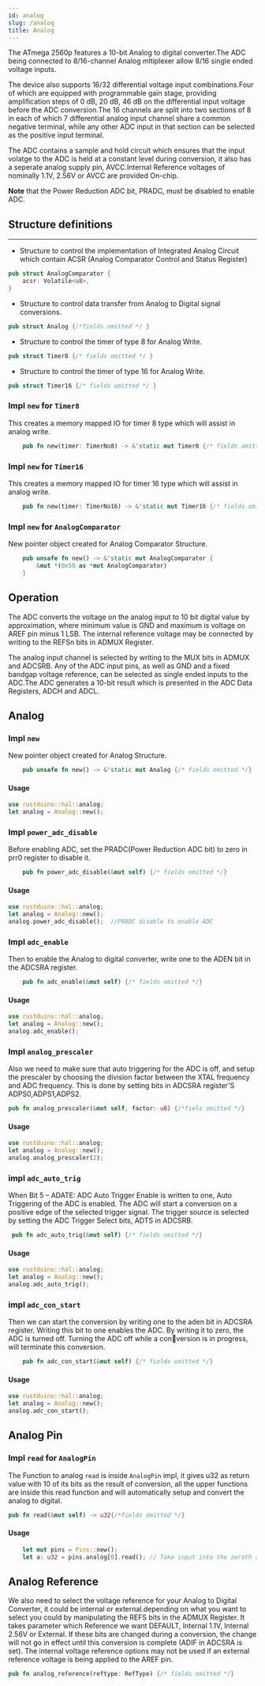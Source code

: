 ```yaml
---
id: analog
slug: /analog
title: Analog
---
```


The ATmega 2560p features a 10-bit Analog to digital converter.The ADC being
connected to 8/16-channel Analog mltiplexer allow 8/16 single ended voltage inputs.

The device also supports 16/32 differential voltage input combinations.Four of which
are equipped with programmable gain stage, providing amplification steps of 0 dB, 20
dB, 46 dB on the differential input voltage before the ADC conversion.The 16 channels
are split into two sections of 8 in each of which 7 differential analog input channel
share a common negative terminal, while any other ADC input in that section can be
selected as the positive input terminal.

The ADC contains a sample and hold circuit which ensures that the input volatge to
the ADC is held at a constant level during conversion, it also has a seperate analog
supply pin, AVCC.Internal Reference voltages of nominally 1.1V, 2.56V or AVCC are
provided On-chip.

**Note** that the Power Reduction ADC bit, PRADC, must be disabled to enable ADC.


## Structure definitions

---

- Structure to control the implementation of Integrated Analog Circuit which contain ACSR (Analog Comparator Control and Status Register)

```rust
pub struct AnalogComparator {
    acsr: Volatile<u8>,
}
```

- Structure to control data transfer from Analog to Digital signal conversions.

```rust
pub struct Analog {/*fields omitted */ }
```

- Structure to control the timer of type 8 for Analog Write.

```rust
pub struct Timer8 {/* fields omitted */ }
```

- Structure to control the timer of type 16 for Analog Write.

```rust
pub struct Timer16 {/* fields omitted */ }
```

### Impl `new` for `Timer8`

This creates a memory mapped IO for timer 8 type which will assist in analog write.

```rust
    pub fn new(timer: TimerNo8) -> &'static mut Timer8 {/* fields omitted */ }
```

### Impl `new` for `Timer16`

This creates a memory mapped IO for timer 16 type which will assist in analog write.

```rust
    pub fn new(timer: TimerNo16) -> &'static mut Timer16 {/* fields omitted */}
```

### Impl `new` for `AnalogComparator`

New pointer object created for Analog Comparator Structure.

```rust
    pub unsafe fn new() -> &'static mut AnalogComparator {
        &mut *(0x50 as *mut AnalogComparator)
    }
```

## Operation

The ADC converts the voltage on the analog input to 10 bit digital value by
approximation, where minimum value is GND and maximum is voltage on AREF pin minus 1
LSB. The internal reference voltage may be connected by writing to the REFSn bits in
ADMUX Register.

The analog input channel is selected by writing to the MUX bits in ADMUX and ADCSRB.
Any of the ADC input pins, as well as GND and a fixed bandgap voltage reference, can
be selected as single ended inputs to the ADC.The ADC generates a 10-bit result which
is presented in the ADC Data Registers, ADCH and ADCL.

## Analog

### Impl `new`

New pointer object created for Analog Structure.

```rust
    pub unsafe fn new() -> &'static mut Analog {/* fields omitted */}
```

#### Usage

```rust
use rustduino::hal::analog;
let analog = Analog::new();
```

### Impl `power_adc_disable`

Before enabling ADC, set the PRADC(Power Reduction ADC bit) to zero in prr0 register
to disable it.

```rust
    pub fn power_adc_disable(&mut self) {/* fields omitted */}
```

#### Usage

```rust
use rustduino::hal::analog;
let analog = Analog::new();
analog.power_adc_disable();  //PRADC disable to enable ADC
```

### Impl `adc_enable`

Then to enable the Analog to digital converter, write one to the ADEN bit in the
ADCSRA register.

```rust
    pub fn adc_enable(&mut self) {/* fields omitted */}
```

#### Usage

```rust
use rustduino::hal::analog;
let analog = Analog::new();
analog.adc_enable();
```

### Impl `analog_prescaler`

Also we need to make sure that auto triggering for the ADC is off, and setup the
prescaler by choosing the division factor between the XTAL frequency and ADC
frequency. This is done by setting bits in ADCSRA register'S ADPS0,ADPS1,ADPS2.

```rust
pub fn analog_prescaler(&mut self, factor: u8) {/*fiels omitted */}
```

#### Usage

```rust
use rustduino::hal::analog;
let analog = Analog::new();
analog.analog_prescaler(2);
```

### impl `adc_auto_trig`

When Bit 5 – ADATE: ADC Auto Trigger Enable is written to one, Auto Triggering of the ADC is enabled.
The ADC will start a conversion on a positive edge of the selected trigger signal. The trigger source
is selected by setting the ADC Trigger Select bits, ADTS in ADCSRB.

```rust
 pub fn adc_auto_trig(&mut self) {/* fields omitted */}
```

#### Usage

```rust
use rustduino::hal::analog;
let analog = Analog::new();
analog.adc_auto_trig();
```

### impl `adc_con_start`

Then we can start the conversion by writing one to the aden bit in ADCSRA register.
Writing this bit to one enables the ADC. By writing it to zero, the ADC is turned off.
Turning the ADC off while a conversion is in progress, will terminate this conversion.

```rust
    pub fn adc_con_start(&mut self) {/* fields omitted */}
```

#### Usage

```rust
use rustduino::hal::analog;
let analog = Analog::new();
analog.adc_con_start();
```

## Analog Pin

### Impl `read` for `AnalogPin`

The Function to analog `read` is inside `AnalogPin` impl, it gives u32 as return value with 10
of its bits as the result of conversion, all the upper functions are inside this read
function and will automatically setup and convert the analog to digital.

```rust
pub fn read(&mut self) -> u32{/*fields omitted */}

```

#### Usage

```rust
    let mut pins = Pins::new();
    let a: u32 = pins.analog[0].read(); // Take input into the zeroth analog pin.
```

## Analog Reference

We also need to select the voltage reference for your Analog to Digital Converter, it
could be internal or external.depending on what you want to select you could by
manipulating the REFS bits in the ADMUX Register. It takes parameter which Reference
we want DEFAULT, Internal 1.1V, Internal 2.56V or External. If these bits are changed during a
conversion, the change will not go in effect until this conversion is complete (ADIF in ADCSRA is set). The internal
voltage reference options may not be used if an external reference voltage is being applied to the AREF pin.

```rust
pub fn analog_reference(reftype: RefType) {/* fields omitted */}

```